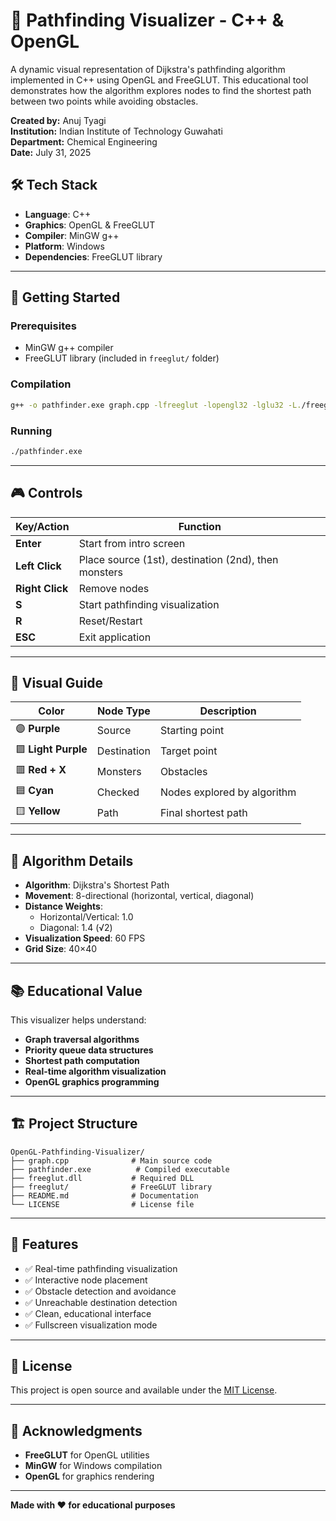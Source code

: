 # 🧭 Pathfinding Visualizer - C++ & OpenGL

A dynamic visual representation of Dijkstra's pathfinding algorithm implemented in C++ using OpenGL and FreeGLUT. This educational tool demonstrates how the algorithm explores nodes to find the shortest path between two points while avoiding obstacles.

**Created by:** Anuj Tyagi  
**Institution:** Indian Institute of Technology Guwahati  
**Department:** Chemical Engineering  
**Date:** July 31, 2025

## 🛠️ Tech Stack

- **Language**: C++
- **Graphics**: OpenGL & FreeGLUT
- **Compiler**: MinGW g++
- **Platform**: Windows
- **Dependencies**: FreeGLUT library

---

## 🚀 Getting Started

### Prerequisites
- MinGW g++ compiler
- FreeGLUT library (included in `freeglut/` folder)

### Compilation
```bash
g++ -o pathfinder.exe graph.cpp -lfreeglut -lopengl32 -lglu32 -L./freeglut/lib -I./freeglut/include
```

### Running
```bash
./pathfinder.exe
```

---

## 🎮 Controls

| Key/Action | Function |
|------------|----------|
| **Enter** | Start from intro screen |
| **Left Click** | Place source (1st), destination (2nd), then monsters |
| **Right Click** | Remove nodes |
| **S** | Start pathfinding visualization |
| **R** | Reset/Restart |
| **ESC** | Exit application |

---

## 🎨 Visual Guide

| Color | Node Type | Description |
|-------|-----------|-------------|
| 🟣 **Purple** | Source | Starting point |
| 🟪 **Light Purple** | Destination | Target point |
| 🟥 **Red + X** | Monsters| Obstacles |
| 🟦 **Cyan** | Checked | Nodes explored by algorithm |
| 🟨 **Yellow** | Path | Final shortest path |

---

## 🔧 Algorithm Details

- **Algorithm**: Dijkstra's Shortest Path
- **Movement**: 8-directional (horizontal, vertical, diagonal)
- **Distance Weights**: 
  - Horizontal/Vertical: 1.0
  - Diagonal: 1.4 (√2)
- **Visualization Speed**: 60 FPS
- **Grid Size**: 40×40

---

## 📚 Educational Value

This visualizer helps understand:
- **Graph traversal algorithms**
- **Priority queue data structures**
- **Shortest path computation**
- **Real-time algorithm visualization**
- **OpenGL graphics programming**

---

## 🏗️ Project Structure

```
OpenGL-Pathfinding-Visualizer/
├── graph.cpp              # Main source code
├── pathfinder.exe          # Compiled executable
├── freeglut.dll           # Required DLL
├── freeglut/              # FreeGLUT library
├── README.md              # Documentation
└── LICENSE                # License file
```

---

## 🎯 Features

- ✅ Real-time pathfinding visualization
- ✅ Interactive node placement
- ✅ Obstacle detection and avoidance
- ✅ Unreachable destination detection
- ✅ Clean, educational interface
- ✅ Fullscreen visualization mode

---

## 📝 License

This project is open source and available under the [MIT License](LICENSE).

---

## 🙏 Acknowledgments

- **FreeGLUT** for OpenGL utilities
- **MinGW** for Windows compilation
- **OpenGL** for graphics rendering

---

**Made with ❤️ for educational purposes**